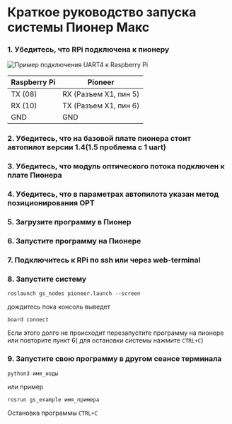 # Краткое руководство запуска системы Пионер Макс

### 1. Убедитесь, что RPi подключена к пионеру

![Пример подключения UART4 к Raspberry Pi](https://github.com/IlyaDanilenko/pioneer-raspuart/blob/master/imgs/uart1.png?raw=true)

Raspberry Pi | Pioneer
------------ | -------------
TX (08) | RX (Разъем X1, пин 5)
RX (10) | TX (Разъем X1, пин 6)
GND | GND

### 2. Убедитесь, что на базовой плате пионера стоит автопилот версии 1.4(1.5 проблема с 1 uart)
### 3. Убедитесь, что модуль оптического потока подключен к плате Пионера
### 4. Убедитесь, что в параметрах автопилота указан метод позиционирования OPT
### 5. Загрузите программу в Пионер
### 6. Запустите программу на Пионере
### 7. Подключитесь к RPi по ssh или через web-terminal
### 8. Запустите систему
```
roslaunch gs_nodes pioneer.launch --screen
```

дождитесь пока консоль выведет
```
board connect
```
Если этого долго не происходит перезапустите программу на пионере или повторите пункт 6( для остановки системы нажмите ```CTRL+C```)
### 9. Запустите свою программу в другом сеансе терминала
```
python3 имя_ноды
```
или пример
```
rosrun gs_example имя_примера
```
Остановка программы ```CTRL+C```
